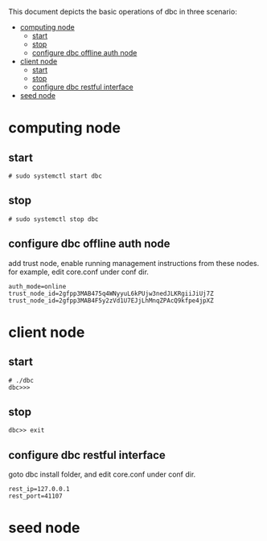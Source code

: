 This document depicts the basic operations of dbc in three scenario:

- [computing node](#computing-node)
  - [start](#start)
  - [stop](#stop)
  - [configure dbc offline auth node](#configure-dbc-offline-auth-node)
- [client node](#client-node)
  - [start](#start-1)
  - [stop](#stop-1)
  - [configure dbc restful interface](#configure-dbc-restful-interface)
- [seed node](#seed-node)

# computing node

## start

```
# sudo systemctl start dbc
```

## stop

```
# sudo systemctl stop dbc
```

## configure dbc offline auth node

add trust node, enable running management instructions from these nodes.
for example, edit core.conf under conf dir.

```
auth_mode=online
trust_node_id=2gfpp3MAB475q4WNyyuL6kPUjw3nedJLKRgiiJiUj7Z
trust_node_id=2gfpp3MAB4F5y2zVd1U7EJjLhMnqZPAcQ9kfpe4jpXZ
```

# client node

## start

```
# ./dbc
dbc>>>
```

## stop

```
dbc>> exit
```

## configure dbc restful interface

goto dbc install folder, and edit core.conf under conf dir.

```
rest_ip=127.0.0.1
rest_port=41107
```

# seed node
